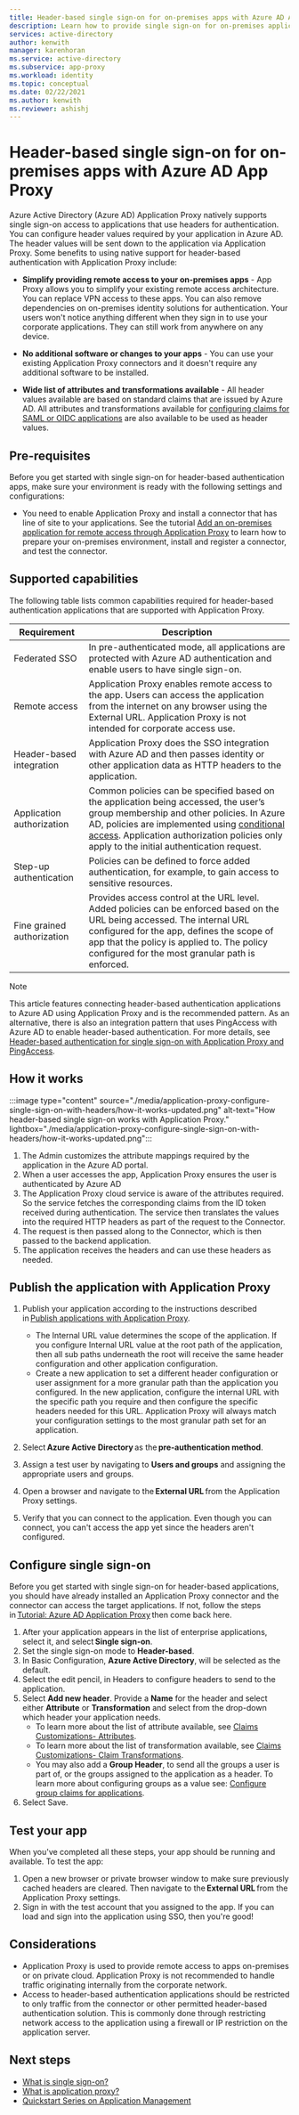 ```yaml
---
title: Header-based single sign-on for on-premises apps with Azure AD App Proxy
description: Learn how to provide single sign-on for on-premises applications that are secured with header-based authentication.
services: active-directory
author: kenwith
manager: karenhoran
ms.service: active-directory
ms.subservice: app-proxy
ms.workload: identity
ms.topic: conceptual
ms.date: 02/22/2021
ms.author: kenwith
ms.reviewer: ashishj
---
```


# Header-based single sign-on for on-premises apps with Azure AD App Proxy

Azure Active Directory (Azure AD) Application Proxy natively supports single sign-on access to applications that use headers for authentication. You can configure header values required by your application in Azure AD. The header values will be sent down to the application via Application Proxy. Some benefits to using native support for header-based authentication with Application Proxy include:  

* **Simplify providing remote access to your on-premises apps** - App Proxy allows you to simplify your existing remote access architecture. You can replace VPN access to these apps. You can also remove dependencies on on-premises identity solutions for authentication. Your users won't notice anything different when they sign in to use your corporate applications. They can still work from anywhere on any device.  

* **No additional software or changes to your apps** - You can use your existing Application Proxy connectors and it doesn't require any additional software to be installed.  

* **Wide list of attributes and transformations available** - All header values available are based on standard claims that are issued by Azure AD. All attributes and transformations available for [configuring claims for SAML or OIDC applications](../develop/active-directory-saml-claims-customization.md#attributes) are also available to be used as header values. 

## Pre-requisites
Before you get started with single sign-on for header-based authentication apps, make sure your environment is ready with the following settings and configurations:
- You need to enable Application Proxy and install a connector that has line of site to your applications. See the tutorial [Add an on-premises application for remote access through Application Proxy](application-proxy-add-on-premises-application.md#add-an-on-premises-app-to-azure-ad) to learn how to prepare your on-premises environment, install and register a connector, and test the connector. 

## Supported capabilities

The following table lists common capabilities required for header-based authentication applications that are supported with Application Proxy. 

|Requirement   |Description|
|----------|-----------|
|Federated SSO |In pre-authenticated mode, all applications are protected with Azure AD authentication and enable users to have single sign-on. |
|Remote access |Application Proxy enables remote access to the app. Users can access the application from the internet on any browser using the External URL. Application Proxy is not intended for corporate access use. |
|Header-based integration |Application Proxy does the SSO integration with Azure AD and then passes identity or other application data as HTTP headers to the application. |
|Application authorization |Common policies can be specified based on the application being accessed, the user’s group membership and other policies. In Azure AD, policies are implemented using [conditional access](../conditional-access/overview.md). Application authorization policies only apply to the initial authentication request. |
|Step-up authentication |Policies can be defined to force added authentication, for example, to gain access to sensitive resources. |
|Fine grained authorization |Provides access control at the URL level. Added policies can be enforced based on the URL being accessed. The internal URL configured for the app, defines the scope of app that the policy is applied to. The policy configured for the most granular path is enforced.  |

> [!NOTE] 
> This article features connecting header-based authentication applications to Azure AD using Application Proxy and is the recommended pattern. As an alternative, there is also an integration pattern that uses PingAccess with Azure AD to enable header-based authentication. For more details, see [Header-based authentication for single sign-on with Application Proxy and PingAccess](application-proxy-ping-access-publishing-guide.md).

## How it works

:::image type="content" source="./media/application-proxy-configure-single-sign-on-with-headers/how-it-works-updated.png" alt-text="How header-based single sign-on works with Application Proxy." lightbox="./media/application-proxy-configure-single-sign-on-with-headers/how-it-works-updated.png":::

1. The Admin customizes the attribute mappings required by the application in the Azure AD portal. 
2. When a user accesses the app, Application Proxy ensures the user is authenticated by Azure AD 
3. The Application Proxy cloud service is aware of the attributes required. So the service fetches the corresponding claims from the ID token received during authentication. The service then translates the values into the required HTTP headers as part of the request to the Connector. 
4. The request is then passed along to the Connector, which is then passed to the backend application. 
5. The application receives the headers and can use these headers as needed. 

## Publish the application with Application Proxy

1. Publish your application according to the instructions described in [Publish applications with Application Proxy](application-proxy-add-on-premises-application.md#add-an-on-premises-app-to-azure-ad).  
    - The Internal URL value determines the scope of the application. If you configure Internal URL value at the root path of the application, then all sub paths underneath the root will receive the same header configuration and other application configuration. 
    - Create a new application to set a different header configuration or user assignment for a more granular path than the application you configured. In the new application, configure the internal URL with the specific path you require and then configure the specific headers needed for this URL. Application Proxy will always match your configuration settings to the most granular path set for an application. 

2. Select **Azure Active Directory** as the **pre-authentication method**. 
3. Assign a test user by navigating to **Users and groups** and assigning the appropriate users and groups. 
4. Open a browser and navigate to the **External URL** from the Application Proxy settings. 
5. Verify that you can connect to the application. Even though you can connect, you can't access the app yet since the headers aren't configured. 

## Configure single sign-on 
Before you get started with single sign-on for header-based applications, you should have already installed an Application Proxy connector and the connector can access the target applications. If not, follow the steps in [Tutorial: Azure AD Application Proxy](application-proxy-add-on-premises-application.md) then come back here. 

1. After your application appears in the list of enterprise applications, select it, and select **Single sign-on**. 
2. Set the single sign-on mode to **Header-based**. 
3. In Basic Configuration, **Azure Active Directory**, will be selected as the default. 
4. Select the edit pencil, in Headers to configure headers to send to the application. 
5. Select **Add new header**. Provide a **Name** for the header and select either **Attribute** or **Transformation** and select from the drop-down which header your application needs.  
    - To learn more about the list of attribute available, see [Claims Customizations- Attributes](../develop/active-directory-saml-claims-customization.md#attributes). 
    - To learn more about the list of transformation available, see [Claims Customizations- Claim Transformations](../develop/active-directory-saml-claims-customization.md#claim-transformations). 
    - You may also add a **Group Header**, to send all the groups a user is part of, or the groups assigned to the application as a header. To learn more about configuring groups as a value see: [Configure group claims for applications](../hybrid/how-to-connect-fed-group-claims.md#add-group-claims-to-tokens-for-saml-applications-using-sso-configuration). 
6. Select Save. 

## Test your app 

When you've completed all these steps, your app should be running and available. To test the app: 
1. Open a new browser or private browser window to make sure previously cached headers are cleared. Then navigate to the **External URL** from the Application Proxy settings.
2. Sign in with the test account that you assigned to the app. If you can load and sign into the application using SSO, then you're good! 

## Considerations

- Application Proxy is used to provide remote access to apps on-premises or on private cloud. Application Proxy is not recommended to handle traffic originating internally from the corporate network.
- Access to header-based authentication applications should be restricted to only traffic from the connector or other permitted header-based authentication solution. This is commonly done through restricting network access to the application using a firewall or IP restriction on the application server.

## Next steps

- [What is single sign-on?](../manage-apps/what-is-single-sign-on.md)
- [What is application proxy?](what-is-application-proxy.md)
- [Quickstart Series on Application Management](../manage-apps/view-applications-portal.md)
